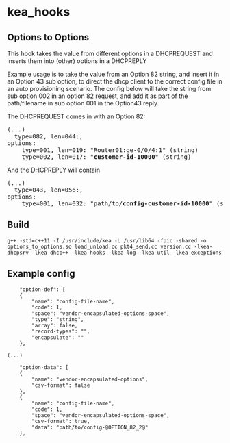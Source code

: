 # kea_hooks

## Options to Options
This hook takes the value from different options in a DHCPREQUEST and inserts them into (other) options in a DHCPREPLY

Example usage is to take the value from an Option 82 string, and insert it in an Option 43 sub option, to direct the dhcp client to the correct config file in an auto provisioning scenario.
The config below will take the string from sub option 002 in an option 82 request, and add it as part of the path/filename in sub option 001 in the Option43 reply.

The DHCPREQUEST comes in with an Option 82:
<pre>
(...)
  type=082, len=044:,
options:
    type=001, len=019: "Router01:ge-0/0/4:1" (string)
    type=002, len=017: "<b>customer-id-10000</b>" (string)
</pre>

And the DHCPREPLY will contain

<pre>
(...)
  type=043, len=056:,
options:
    type=001, len=032: "path/to/<b>config-customer-id-10000</b>" (string)
</pre>


## Build
```
g++ -std=c++11 -I /usr/include/kea -L /usr/lib64 -fpic -shared -o options_to_options.so load_unload.cc pkt4_send.cc version.cc -lkea-dhcpsrv -lkea-dhcp++ -lkea-hooks -lkea-log -lkea-util -lkea-exceptions
```


## Example config

```
	"option-def": [
	{
		"name": "config-file-name",
		"code": 1,
		"space": "vendor-encapsulated-options-space",
		"type": "string",
		"array": false,
		"record-types": "",
		"encapsulate": ""
	},

(...)
  
	"option-data": [
	{
		"name": "vendor-encapsulated-options",
		"csv-format": false
	},
	{
		"name": "config-file-name",
		"code": 1,
		"space": "vendor-encapsulated-options-space",
		"csv-format": true,
		"data": "path/to/config-@OPTION_82_2@"
	},

```

